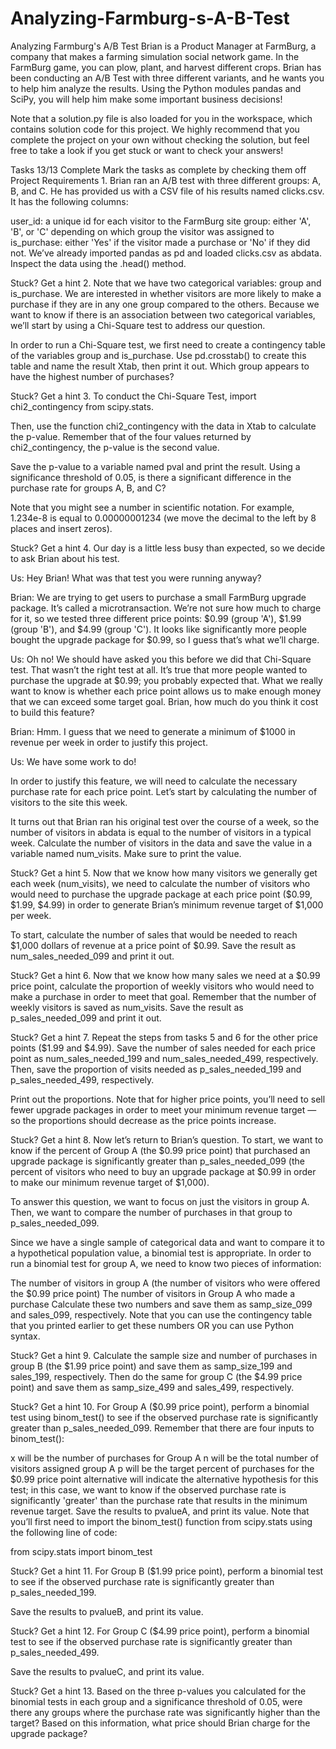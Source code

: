 # Analyzing-Farmburg-s-A-B-Test
Analyzing Farmburg's A/B Test
Brian is a Product Manager at FarmBurg, a company that makes a farming simulation social network game. In the FarmBurg game, you can plow, plant, and harvest different crops. ​Brian has been conducting an A/B Test with three different variants, and he wants you to help him analyze the results. Using the Python modules pandas and SciPy, you will help him make some important business decisions!

Note that a solution.py file is also loaded for you in the workspace, which contains solution code for this project. We highly recommend that you complete the project on your own without checking the solution, but feel free to take a look if you get stuck or want to check your answers!

Tasks
13/13 Complete
Mark the tasks as complete by checking them off
Project Requirements
1.
Brian ran an A/B test with three different groups: A, B, and C. He has provided us with a CSV file of his results named clicks.csv. It has the following columns:

user_id: a unique id for each visitor to the FarmBurg site
group: either 'A', 'B', or 'C' depending on which group the visitor was assigned to
is_purchase: either 'Yes' if the visitor made a purchase or 'No' if they did not.
We’ve already imported pandas as pd and loaded clicks.csv as abdata. Inspect the data using the .head() method.


Stuck? Get a hint
2.
Note that we have two categorical variables: group and is_purchase. We are interested in whether visitors are more likely to make a purchase if they are in any one group compared to the others. Because we want to know if there is an association between two categorical variables, we’ll start by using a Chi-Square test to address our question.

In order to run a Chi-Square test, we first need to create a contingency table of the variables group and is_purchase. Use pd.crosstab() to create this table and name the result Xtab, then print it out. Which group appears to have the highest number of purchases?


Stuck? Get a hint
3.
To conduct the Chi-Square Test, import chi2_contingency from scipy.stats.

Then, use the function chi2_contingency with the data in Xtab to calculate the p-value. Remember that of the four values returned by chi2_contingency, the p-value is the second value.

Save the p-value to a variable named pval and print the result. Using a significance threshold of 0.05, is there a significant difference in the purchase rate for groups A, B, and C?

Note that you might see a number in scientific notation. For example, 1.234e-8 is equal to 0.00000001234 (we move the decimal to the left by 8 places and insert zeros).


Stuck? Get a hint
4.
Our day is a little less busy than expected, so we decide to ask Brian about his test.

Us: Hey Brian! What was that test you were running anyway?

Brian: We are trying to get users to purchase a small FarmBurg upgrade package. It’s called a microtransaction. We’re not sure how much to charge for it, so we tested three different price points: $0.99 (group 'A'), $1.99 (group 'B'), and $4.99 (group 'C'). It looks like significantly more people bought the upgrade package for $0.99, so I guess that’s what we’ll charge.

Us: Oh no! We should have asked you this before we did that Chi-Square test. That wasn’t the right test at all. It’s true that more people wanted to purchase the upgrade at $0.99; you probably expected that. What we really want to know is whether each price point allows us to make enough money that we can exceed some target goal. Brian, how much do you think it cost to build this feature?

Brian: Hmm. I guess that we need to generate a minimum of $1000 in revenue per week in order to justify this project.

Us: We have some work to do!

In order to justify this feature, we will need to calculate the necessary purchase rate for each price point. Let’s start by calculating the number of visitors to the site this week.

It turns out that Brian ran his original test over the course of a week, so the number of visitors in abdata is equal to the number of visitors in a typical week. Calculate the number of visitors in the data and save the value in a variable named num_visits. Make sure to print the value.


Stuck? Get a hint
5.
Now that we know how many visitors we generally get each week (num_visits), we need to calculate the number of visitors who would need to purchase the upgrade package at each price point ($0.99, $1.99, $4.99) in order to generate Brian’s minimum revenue target of $1,000 per week.

To start, calculate the number of sales that would be needed to reach $1,000 dollars of revenue at a price point of $0.99. Save the result as num_sales_needed_099 and print it out.


Stuck? Get a hint
6.
Now that we know how many sales we need at a $0.99 price point, calculate the proportion of weekly visitors who would need to make a purchase in order to meet that goal. Remember that the number of weekly visitors is saved as num_visits. Save the result as p_sales_needed_099 and print it out.


Stuck? Get a hint
7.
Repeat the steps from tasks 5 and 6 for the other price points ($1.99 and $4.99). Save the number of sales needed for each price point as num_sales_needed_199 and num_sales_needed_499, respectively. Then, save the proportion of visits needed as p_sales_needed_199 and p_sales_needed_499, respectively.

Print out the proportions. Note that for higher price points, you’ll need to sell fewer upgrade packages in order to meet your minimum revenue target — so the proportions should decrease as the price points increase.


Stuck? Get a hint
8.
Now let’s return to Brian’s question. To start, we want to know if the percent of Group A (the $0.99 price point) that purchased an upgrade package is significantly greater than p_sales_needed_099 (the percent of visitors who need to buy an upgrade package at $0.99 in order to make our minimum revenue target of $1,000).

To answer this question, we want to focus on just the visitors in group A. Then, we want to compare the number of purchases in that group to p_sales_needed_099.

Since we have a single sample of categorical data and want to compare it to a hypothetical population value, a binomial test is appropriate. In order to run a binomial test for group A, we need to know two pieces of information:

The number of visitors in group A (the number of visitors who were offered the $0.99 price point)
The number of visitors in Group A who made a purchase
Calculate these two numbers and save them as samp_size_099 and sales_099, respectively. Note that you can use the contingency table that you printed earlier to get these numbers OR you can use Python syntax.


Stuck? Get a hint
9.
Calculate the sample size and number of purchases in group B (the $1.99 price point) and save them as samp_size_199 and sales_199, respectively. Then do the same for group C (the $4.99 price point) and save them as samp_size_499 and sales_499, respectively.


Stuck? Get a hint
10.
For Group A ($0.99 price point), perform a binomial test using binom_test() to see if the observed purchase rate is significantly greater than p_sales_needed_099. Remember that there are four inputs to binom_test():

x will be the number of purchases for Group A
n will be the total number of visitors assigned group A
p will be the target percent of purchases for the $0.99 price point
alternative will indicate the alternative hypothesis for this test; in this case, we want to know if the observed purchase rate is significantly 'greater' than the purchase rate that results in the minimum revenue target.
Save the results to pvalueA, and print its value. Note that you’ll first need to import the binom_test() function from scipy.stats using the following line of code:

from scipy.stats import binom_test

Stuck? Get a hint
11.
For Group B ($1.99 price point), perform a binomial test to see if the observed purchase rate is significantly greater than p_sales_needed_199.

Save the results to pvalueB, and print its value.


Stuck? Get a hint
12.
For Group C ($4.99 price point), perform a binomial test to see if the observed purchase rate is significantly greater than p_sales_needed_499.

Save the results to pvalueC, and print its value.


Stuck? Get a hint
13.
Based on the three p-values you calculated for the binomial tests in each group and a significance threshold of 0.05, were there any groups where the purchase rate was significantly higher than the target? Based on this information, what price should Brian charge for the upgrade package?
